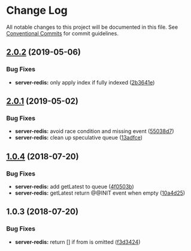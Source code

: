 # Change Log

All notable changes to this project will be documented in this file.
See [Conventional Commits](https://conventionalcommits.org) for commit guidelines.

<a name="2.0.2"></a>
## [2.0.2](https://github.com/tungv/events/compare/@heq/server-redis@2.0.1...@heq/server-redis@2.0.2) (2019-05-06)


### Bug Fixes

* **server-redis:** only apply index if fully indexed ([2b3641e](https://github.com/tungv/events/commit/2b3641e))




<a name="2.0.1"></a>
## [2.0.1](https://github.com/tungv/events/compare/@heq/server-redis@2.0.0...@heq/server-redis@2.0.1) (2019-05-02)


### Bug Fixes

* **server-redis:** avoid race condition  and missing event ([55038d7](https://github.com/tungv/events/commit/55038d7))
* **server-redis:** clean up speculative queue ([13adfce](https://github.com/tungv/events/commit/13adfce))




<a name="1.0.4"></a>
## [1.0.4](https://github.com/tungv/events/compare/@heq/server-redis@1.0.3...@heq/server-redis@1.0.4) (2018-07-20)


### Bug Fixes

* **server-redis:** add getLatest to queue ([4f0503b](https://github.com/tungv/events/commit/4f0503b))
* **server-redis:** getLatest return @@INIT event when empty ([10a4d25](https://github.com/tungv/events/commit/10a4d25))




<a name="1.0.3"></a>
## 1.0.3 (2018-07-20)


### Bug Fixes

* **server-redis:** return [] if from is omitted ([f3d3424](https://github.com/tungv/events/commit/f3d3424))
